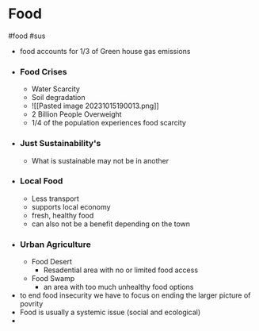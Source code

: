 # Food
#food
#sus 


- food accounts for 1/3 of Green house gas emissions
- ### Food Crises
	- Water Scarcity
	- Soil degradation
	- ![[Pasted image 20231015190013.png]]
	- 2 Billion People Overweight
	- 1/4 of the population experiences food scarcity
- ### Just Sustainability's
	- What is sustainable may not be in another
- ### Local Food
	- Less transport
	- supports local economy
	- fresh, healthy food
	- can also not be a benefit depending on the town
- ### Urban Agriculture
	- Food Desert
		- Resadential area with no or limited food access
	- Food Swamp
		- an area with too much unhealthy food options
- to end food insecurity we have to focus on ending the larger picture of povrity
- Food is usually a systemic issue (social and ecological)
- 
